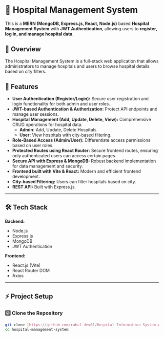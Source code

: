 # 🏥 Hospital Management System

This is a **MERN (MongoDB, Express.js, React, Node.js)** based **Hospital Management System** with **JWT Authentication**, allowing users to **register, log in, and manage hospital data**.

## 📌 Overview

The Hospital Management System is a full-stack web application that allows administrators to manage hospitals and users to browse hospital details based on city filters.

## 🚀 Features

-   **User Authentication (Register/Login):** Secure user registration and login functionality for both admin and user roles.
-   **JWT-based Authentication & Authorization:** Protect API endpoints and manage user sessions.
-   **Hospital Management (Add, Update, Delete, View):** Comprehensive CRUD operations for hospital data.
    -   **Admin:** Add, Update, Delete Hospitals.
    -   **User:** View hospitals with city-based filtering.
-   **Role-Based Access (Admin/User):** Differentiate access permissions based on user roles.
-   **Protected Routes using React Router:** Secure frontend routes, ensuring only authenticated users can access certain pages.
-   **Secure API with Express & MongoDB:** Robust backend implementation for data management and security.
-   **Frontend built with Vite & React:** Modern and efficient frontend development.
-   **City-based Filtering:** Users can filter hospitals based on city.
-   **REST API:** Built with Express.js.

---

## 🛠️ Tech Stack

**Backend:**

-   Node.js
-   Express.js
-   MongoDB 
-   JWT Authentication

**Frontend:**

-   React.js (Vite)
-   React Router DOM
-   Axios

---

## ⚡ Project Setup

### **1️⃣ Clone the Repository**

```bash
git clone [https://github.com/rahul-dev01/Hospital-Information-System.git]
cd hospital-management-system


